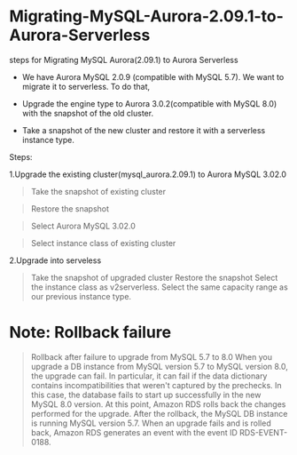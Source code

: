 # Migrating-MySQL-Aurora-2.09.1-to-Aurora-Serverless
steps for Migrating MySQL Aurora(2.09.1) to Aurora Serverless

* We have Aurora MySQL 2.0.9 (compatible with MySQL 5.7). We want to migrate it to serverless. 
To do that,
* Upgrade the engine type to Aurora 3.0.2(compatible with MySQL 8.0) with the snapshot of the old cluster.

* Take a snapshot of the new cluster and restore it with a serverless instance type.

Steps:

1.Upgrade the existing cluster(mysql_aurora.2.09.1) to Aurora MySQL 3.02.0
  > Take the snapshot of existing cluster
  
  > Restore the snapshot
  
  > Select Aurora MySQL 3.02.0

  > Select instance class of existing cluster
  
2.Upgrade into serveless
  > Take the snapshot of upgraded cluster 
  > Restore the snapshot 
  > Select the instance class as v2serverless.
  > Select the same capacity range as our previous instance type.

# Note: Rollback failure

> Rollback after failure to upgrade from MySQL 5.7 to 8.0
When you upgrade a DB instance from MySQL version 5.7 to MySQL version 8.0, the upgrade can fail. In particular, it can fail if the data dictionary contains incompatibilities that weren't captured by the prechecks. In this case, the database fails to start up successfully in the new MySQL 8.0 version. At this point, Amazon RDS rolls back the changes performed for the upgrade. After the rollback, the MySQL DB instance is running MySQL version 5.7. When an upgrade fails and is rolled back, Amazon RDS generates an event with the event ID RDS-EVENT-0188.
